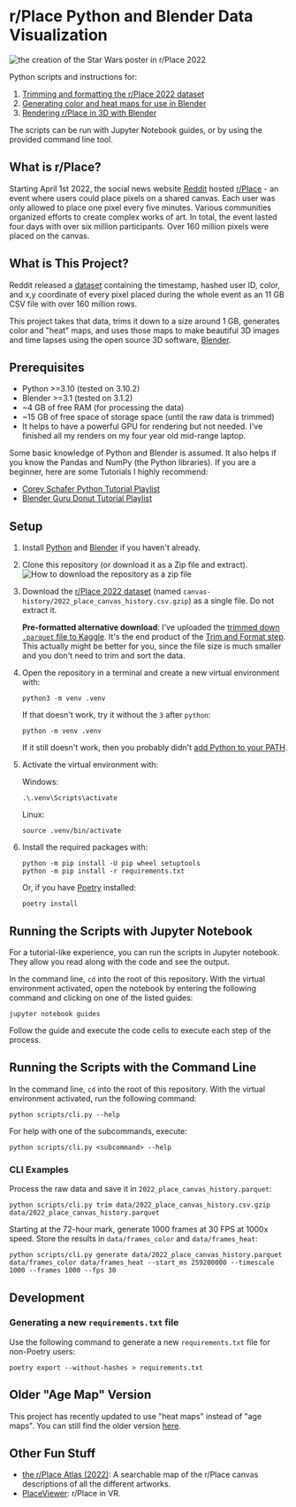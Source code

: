 # r/Place Python and Blender Data Visualization

![the creation of the Star Wars poster in r/Place 2022](/images/star_wars.gif)

Python scripts and instructions for:

1. [Trimming and formatting the r/Place 2022 dataset](guides/1_trim_and_format.ipynb)
2. [Generating color and heat maps for use in Blender](guides/2_generate_maps.ipynb)
3. [Rendering r/Place in 3D with Blender](guides/3_blender.md)

The scripts can be run with Jupyter Notebook guides, or by using the provided command line tool.

## What is r/Place?

Starting April 1st 2022, the social news website [Reddit](https://www.reddit.com) hosted [r/Place](https://www.reddit.com/r/place) - an event where users could place pixels on a shared canvas. Each user was only allowed to place one pixel every five minutes. Various communities organized efforts to create complex works of art. In total, the event lasted four days with over six million participants. Over 160 million pixels were placed on the canvas.

## What is This Project?

Reddit released a [dataset](https://www.reddit.com/r/place/comments/txvk2d/rplace_datasets_april_fools_2022/) containing the timestamp, hashed user ID, color, and x,y coordinate of every pixel placed during the whole event as an 11 GB CSV file with over 160 million rows.

This project takes that data, trims it down to a size around 1 GB, generates color and "heat" maps, and uses those maps to make beautiful 3D images and time lapses using the open source 3D software, [Blender](https://www.blender.org/).

## Prerequisites

- Python >=3.10 (tested on 3.10.2)
- Blender >=3.1 (tested on 3.1.2)
- ~4 GB of free RAM (for processing the data)
- ~15 GB of free space of storage space (until the raw data is trimmed)
- It helps to have a powerful GPU for rendering but not needed. I've finished all my renders on my four year old mid-range laptop.

Some basic knowledge of Python and Blender is assumed. It also helps if you know the Pandas and NumPy (the Python libraries). If you are a beginner, here are some Tutorials I highly recommend:

- [Corey Schafer Python Tutorial Playlist](https://youtube.com/playlist?list=PL-osiE80TeTskrapNbzXhwoFUiLCjGgY7)
- [Blender Guru Donut Tutorial Playlist](https://youtube.com/playlist?list=PLjEaoINr3zgFX8ZsChQVQsuDSjEqdWMAD)

## Setup

1. Install [Python](https://www.python.org/) and [Blender](https://www.blender.org/download/) if you haven't already.
2. Clone this repository (or download it as a Zip file and extract).
   ![How to download the repository as a zip file](images/download-zip.jpg)
3. Download the [r/Place 2022 dataset](https://www.reddit.com/r/place/comments/txvk2d/rplace_datasets_april_fools_2022/) (named `canvas-history/2022_place_canvas_history.csv.gzip`) as a single file. Do not extract it.

    __Pre-formatted alternative download__: I've uploaded the [trimmed down `.parquet` file to Kaggle](https://www.kaggle.com/datasets/chriscrosscrash/rplace-2022-data-sorted-by-time-without-user-ids). It's the end product of the [Trim and Format step](https://github.com/ChrisCrossCrash/r-place-blender/blob/master/guides/1_trim_and_format.ipynb). This actually might be better for you, since the file size is much smaller and you don't need to trim and sort the data.

4. Open the repository in a terminal and create a new virtual environment with:
   ```
   python3 -m venv .venv
   ```
   If that doesn't work, try it without the `3` after `python`:
   ```
   python -m venv .venv
   ```
   If it still doesn't work, then you probably didn't [add Python to your PATH](https://datatofish.com/add-python-to-windows-path/).

5. Activate the virtual environment with:

   Windows:
   ```
   .\.venv\Scripts\activate
   ```
   Linux:
   ```
   source .venv/bin/activate
   ```
6. Install the required packages with:
   ```
   python -m pip install -U pip wheel setuptools
   python -m pip install -r requirements.txt
   ```
   Or, if you have [Poetry](https://python-poetry.org/) installed:
   ```
   poetry install
   ```

## Running the Scripts with Jupyter Notebook

For a tutorial-like experience, you can run the scripts in Jupyter notebook. They allow you read along with the code and see the output.

In the command line, `cd` into the root of this repository. With the virtual environment activated, open the notebook by entering the following command and clicking on one of the listed guides:
```
jupyter notebook guides
```
Follow the guide and execute the code cells to execute each step of the process.

## Running the Scripts with the Command Line

In the command line, `cd` into the root of this repository. With the virtual environment activated, run the following command:
```
python scripts/cli.py --help
```
For help with one of the subcommands, execute:
```
python scripts/cli.py <subcommand> --help
```
### CLI Examples

Process the raw data and save it in `2022_place_canvas_history.parquet`:
```
python scripts/cli.py trim data/2022_place_canvas_history.csv.gzip data/2022_place_canvas_history.parquet
```
Starting at the 72-hour mark, generate 1000 frames at 30 FPS at 1000x speed. Store the results in `data/frames_color` and `data/frames_heat`:

```
python scripts/cli.py generate data/2022_place_canvas_history.parquet data/frames_color data/frames_heat --start_ms 259200000 --timescale 1000 --frames 1000 --fps 30
```

## Development

### Generating a new `requirements.txt` file

Use the following command to generate a new `requirements.txt` file for non-Poetry users:
```
poetry export --without-hashes > requirements.txt
```

## Older "Age Map" Version

This project has recently updated to use "heat maps" instead of "age maps". You can still find the older version [here](https://github.com/ChrisCrossCrash/r-place-blender/tree/98994aedaa6673cfd22bab4985141482106278ee).

## Other Fun Stuff

- [the r/Place Atlas (2022)](https://place-atlas.stefanocoding.me/): A searchable map of the r/Place canvas descriptions of all the different artworks.
- [PlaceViewer](https://github.com/GregBahm/PlaceViewer): r/Place in VR.
